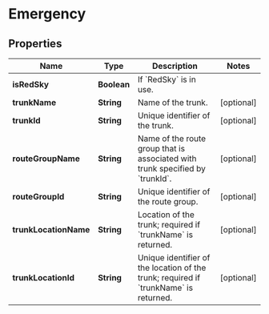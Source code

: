 <!--  Copyright 2025 Cisco Systems Inc.

Permission is hereby granted, free of charge, to any person obtaining a copy
of this software and associated documentation files (the "Software"), to deal
in the Software without restriction, including without limitation the rights
to use, copy, modify, merge, publish, distribute, sublicense, and/or sell
copies of the Software, and to permit persons to whom the Software is
furnished to do so, subject to the following conditions:

The above copyright notice and this permission notice shall be included in
all copies or substantial portions of the Software.

THE SOFTWARE IS PROVIDED "AS IS", WITHOUT WARRANTY OF ANY KIND, EXPRESS OR
IMPLIED, INCLUDING BUT NOT LIMITED TO THE WARRANTIES OF MERCHANTABILITY,
FITNESS FOR A PARTICULAR PURPOSE AND NONINFRINGEMENT. IN NO EVENT SHALL THE
AUTHORS OR COPYRIGHT HOLDERS BE LIABLE FOR ANY CLAIM, DAMAGES OR OTHER
LIABILITY, WHETHER IN AN ACTION OF CONTRACT, TORT OR OTHERWISE, ARISING FROM,
OUT OF OR IN CONNECTION WITH THE SOFTWARE OR THE USE OR OTHER DEALINGS IN
THE SOFTWARE.-->


# Emergency


## Properties

| Name | Type | Description | Notes |
|------------ | ------------- | ------------- | -------------|
|**isRedSky** | **Boolean** | If &#x60;RedSky&#x60; is in use. |  |
|**trunkName** | **String** | Name of the trunk. |  [optional] |
|**trunkId** | **String** | Unique identifier of the trunk. |  [optional] |
|**routeGroupName** | **String** | Name of the route group that is associated with trunk specified by &#x60;trunkId&#x60;. |  [optional] |
|**routeGroupId** | **String** | Unique identifier of the route group. |  [optional] |
|**trunkLocationName** | **String** | Location of the trunk; required if &#x60;trunkName&#x60; is returned. |  [optional] |
|**trunkLocationId** | **String** | Unique identifier of the location of the trunk; required if &#x60;trunkName&#x60; is returned. |  [optional] |



